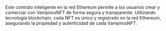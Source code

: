 Este contrato inteligente en la red Ethereum permite a los usuarios crear y comerciar con VampirosNFT de forma segura y transparente. Utilizando tecnología blockchain, cada NFT es único y registrado en la red Ethereum, asegurando la propiedad y autenticidad de cada VampirosNFT.
